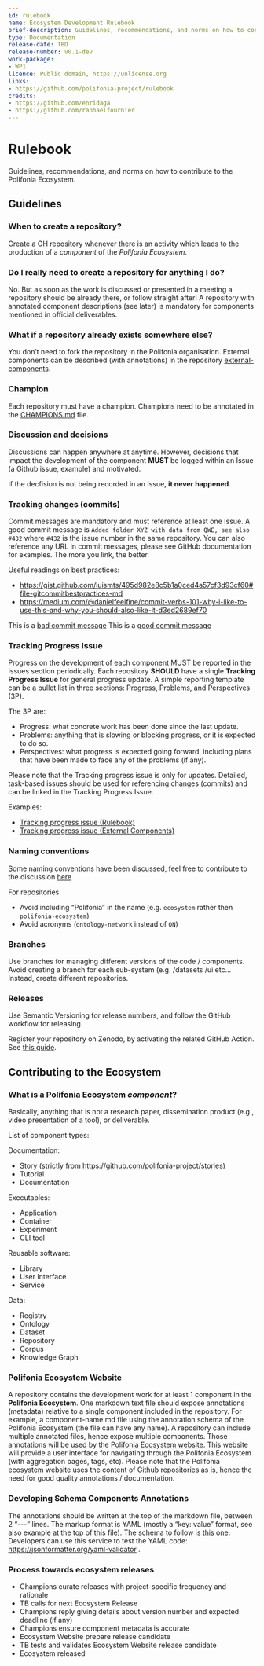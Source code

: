 ```yaml
---
id: rulebook
name: Ecosystem Development Rulebook
brief-description: Guidelines, recommendations, and norms on how to contribute to the Polifonia Ecosystem.
type: Documentation
release-date: TBD
release-number: v0.1-dev
work-package: 
- WP1
licence: Public domain, https://unlicense.org
links:
- https://github.com/polifonia-project/rulebook
credits:
- https://github.com/enridaga
- https://github.com/raphaelfournier
---
```

# Rulebook
Guidelines, recommendations, and norms on how to contribute to the Polifonia Ecosystem.

## Guidelines
### When to create a repository? 
Create a GH repository whenever there is an activity which leads to the production of a *component* of the *Polifonia Ecosystem*.  

### Do I really need to create a repository for anything I do? 
No. But as soon as the work is discussed or presented in a meeting a repository should be already there, or follow straight after! 
A repository with annotated component descriptions (see later) is mandatory for components mentioned in official deliverables. 

### What if a repository already exists somewhere else? 
You don’t need to fork the repository in the Polifonia organisation. External components can be described (with annotations) in the repository [external-components](https://github.com/polifonia-project/external-components/). 

### Champion 
Each repository must have a champion. Champions need to be annotated in the [CHAMPIONS.md](CHAMPIONS.md) file.

### Discussion and decisions 
Discussions can happen anywhere at anytime. However, decisions that impact the development of the component **MUST** be logged within an Issue (a Github issue, example) and motivated. 

If the decfision is not being recorded in an Issue, **it never happened**. 

### Tracking changes (commits) 
Commit messages are mandatory and must reference at least one Issue. A good commit message is `Added folder XYZ with data from QWE, see also #432` where `#432` is the issue number in the same repository. You can also reference any URL in commit messages, please see GitHub documentation for examples. The more you link, the better. 

Useful readings on best practices:

 - https://gist.github.com/luismts/495d982e8c5b1a0ced4a57cf3d93cf60#file-gitcommitbestpractices-md
 - https://medium.com/@danielfeelfine/commit-verbs-101-why-i-like-to-use-this-and-why-you-should-also-like-it-d3ed2689ef70

This is a [bad commit message](https://github.com/polifonia-project/rulebook/commit/78fb11bbe0fee670fea70dc3f3cf4bf096ab3513)
This is a [good commit message](https://github.com/polifonia-project/rulebook/commit/60dc07702fd6aaf86b029da0c5f873f77f36313e)

### Tracking Progress Issue
Progress on the development of each component MUST be reported in the Issues section periodically.
Each repository **SHOULD** have a single **Tracking Progress Issue** for general progress update.
A simple reporting template can be a bullet list in three sections: Progress, Problems, and Perspectives (3P).

The 3P are:

 - Progress: what concrete work has been done since the last update.
 - Problems: anything that is slowing or blocking progress, or it is expected to do so.
 - Perspectives: what progress is expected going forward, including plans that have been made to face any of the problems (if any).

Please note that the Tracking progress issue is only for updates. Detailed, task-based issues should be used for referencing changes (commits) and can be linked in the Tracking Progress Issue. 

Examples:

- [Tracking progress issue (Rulebook)](https://github.com/polifonia-project/rulebook/issues/7)
- [Tracking progress issue (External Components)](https://github.com/polifonia-project/external-components/issues/1)

### Naming conventions 
Some naming conventions have been discussed, feel free to contribute to the discussion [here](https://github.com/polifonia-project/rulebook/issues/2)

For repositories 

 - Avoid including “Polifonia” in the name (e.g. `ecosystem` rather then `polifonia-ecosystem`) 
 - Avoid acronyms (`ontology-network` instead of `ON`) 

### Branches 
Use branches for managing different versions of the code / components. Avoid creating a branch for each sub-system (e.g. /datasets /ui etc... Instead, create different repositories. 

### Releases 
Use Semantic Versioning for release numbers, and follow the GitHub workflow for releasing.

Register your repository on Zenodo, by activating the related GitHub Action. See [this guide](https://guides.github.com/activities/citable-code/).

## Contributing to the Ecosystem
### What is a Polifonia Ecosystem *component*? 
Basically, anything that is not a research paper, dissemination product (e.g., video presentation of a tool), or deliverable. 

List of component types: 

Documentation:
 - Story (strictly from https://github.com/polifonia-project/stories)
 - Tutorial
 - Documentation

Executables:
 - Application
 - Container
 - Experiment
 - CLI tool
 
Reusable software:
 - Library
 - User Interface
 - Service

Data:
 - Registry
 - Ontology
 - Dataset
 - Repository
 - Corpus
 - Knowledge Graph

### Polifonia Ecosystem Website
A repository contains the development work for at least 1 component in the **Polifonia Ecosystem**. One markdown text file should expose annotations (metadata) relative to a single component included in the repository. For example, a component-name.md file using the annotation schema of the Polifonia Ecosystem (the file can have any name). A repository can include multiple annotated files, hence expose multiple components. 
Those annotations will be used by the [Polifonia Ecosystem website](https://github.com/polifonia-project/ecosystem). 
This website will provide a user interface for navigating through the Polifonia Ecosystem (with aggregation pages, tags, etc). 
Please note that the Polifonia ecosystem website uses the content of Github repositories as is, hence the need for good quality annotations / documentation.  

### Developing Schema Components Annotations 
The annotations should be written at the top of the markdown file, between 2 “---” lines. The markup format is YAML (mostly a “key: value” format, see also example at the top of this file). The schema to follow is [this one](schema.md). Developers can use this service to test the YAML code:  https://jsonformatter.org/yaml-validator .

### Process towards ecosystem releases

- Champions curate releases with project-specific frequency and rationale
- TB calls for next Ecosystem Release
- Champions reply giving details about version number and expected deadline (if any)
- Champions ensure component metadata is accurate
- Ecosystem Website prepare release candidate
- TB tests and validates Ecosystem Website release candidate
- Ecosystem released

